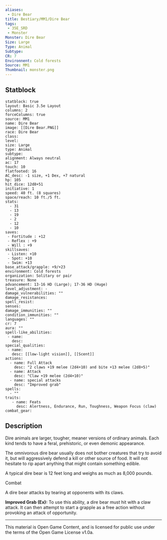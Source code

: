 ```yaml
---
aliases:
 - Dire Bear
title: Bestiary/MM1/Dire Bear
tags: 
 - 35E_SRD
 - Monster
Monster: Dire Bear
Size: Large
Type: Animal
Subtype: 
CR: 7
Environnent: Cold forests
Source: MM1
Thumbnail: monster.png
---
```


## Statblock

```statblock
statblock: true
layout: Basic 3.5e Layout
columns: 2
forceColumns: true
source: MM1 
name: Dire Bear
image: [[Dire Bear.PNG]]
race: Dire Bear
class: 
level: 
size: Large
type: Animal
subtype: 
alignment: Always neutral
ac: 17
touch: 10
flatfooted: 16
AC_desc: -1 size, +1 Dex, +7 natural
hp: 105
hit_dice: 12d8+51
initiative: 1
speed: 40 ft. (8 squares)
space/reach: 10 ft./5 ft.
stats:
  - 31
  - 13
  - 19
  - 2
  - 12
  - 10
saves:
 - Fortitude : +12
 - Reflex : +9
 - Will : +9
skillsaves:
 - Listen: +10
 - Spot: +10
 - Swim: +13
base_attack/grapple: +9/+23
environment: Cold forests
organization: Solitary or pair
treasure: None
advancement: 13-16 HD (Large); 17-36 HD (Huge)
level_adjustment: -
damage_vulnerabilities: ""
damage_resistances: 
spell_resist: 
senses: 
damage_immunities: ""
condition_immunities: ""
languages: ""
cr: 7
aura: ""
spell-like_abilities:
 - name: 
   desc: 
special_qualities:
 - name:
   desc: [[low-light vision]], [[Scent]]
actions:
  - name: Full Attack
    desc: "2 claws +19 melee (2d4+10) and bite +13 melee (2d8+5)"
  - name: Attack
    desc: "Claw +19 melee (2d4+10)"
  - name: special attacks
    desc: "Improved grab"
spells:
  - ""
traits:
   - name: Feats
     desc: Alertness, Endurance, Run, Toughness, Weapon Focus (claw)
combat_gear:  
```

## Description



Dire animals are larger, tougher, meaner versions of ordinary animals. Each kind tends to have a feral, prehistoric, or even demonic appearance.

The omnivorous dire bear usually does not bother creatures that try to avoid it, but will aggressively defend a kill or other source of food. It will not hesitate to rip apart anything that might contain something edible.

A typical dire bear is 12 feet long and weighs as much as 8,000 pounds.

Combat

A dire bear attacks by tearing at opponents with its claws.


**Improved Grab (Ex):** To use this ability, a dire bear must hit with a claw attack. It can then attempt to start a grapple as a free action without provoking an attack of opportunity.

---

This material is Open Game Content, and is licensed for public use under the terms of the Open Game License v1.0a.
